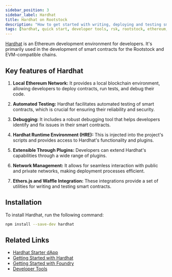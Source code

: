 ```yaml
---
sidebar_position: 3
sidebar_label: Hardhat
title: Hardhat on Rootstock
description: "How to get started with writing, deploying and testing smart contracts on Rootstock using Hardhat." 
tags: [hardhat, quick start, developer tools, rsk, rootstock, ethereum, dApps, smart contracts]
---
```


[Hardhat](https://hardhat.org/docs) is an Ethereum development environment for developers. It's primarily used in the development of smart contracts for the Rootstock and EVM-compatible chains. 

## Key features of Hardhat

1. **Local Ethereum Network:** It provides a local blockchain environment, allowing developers to deploy contracts, run tests, and debug their code.

2. **Automated Testing:** Hardhat facilitates automated testing of smart contracts, which is crucial for ensuring their reliability and security.

3. **Debugging:** It includes a robust debugging tool that helps developers identify and fix issues in their smart contracts.

4. **Hardhat Runtime Environment (HRE):** This is injected into the project's scripts and provides access to Hardhat's functionality and plugins.

5. **Extensible Through Plugins:** Developers can extend Hardhat's capabilities through a wide range of plugins.

6. **Network Management:** It allows for seamless interaction with public and private networks, making deployment processes efficient.

7. **Ethers.js and Waffle Integration:** These integrations provide a set of utilities for writing and testing smart contracts.

## Installation

To install Hardhat, run the following command:

```bash
npm install --save-dev hardhat
```

## Related Links
- [Hardhat Starter dApp](/developers/quickstart/hardhat/)
- [Getting Started with Hardhat](/developers/smart-contracts/hardhat/)
- [Getting Started with Foundry](/developers/smart-contracts/foundry/)
- [Developer Tools](/dev-tools/)